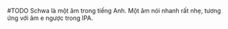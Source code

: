 #TODO
Schwa là một âm trong tiếng Anh. Một âm nói nhanh rất nhẹ, tương ứng với âm e ngược trong IPA.
